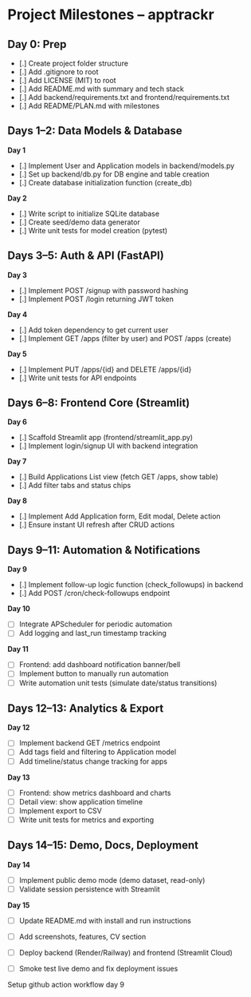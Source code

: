 # Project Milestones – apptrackr

## Day 0: Prep  
- [.] Create project folder structure  
- [.] Add .gitignore to root  
- [.] Add LICENSE (MIT) to root  
- [.] Add README.md with summary and tech stack  
- [.] Add backend/requirements.txt and frontend/requirements.txt  
- [.] Add README/PLAN.md with milestones  

## Days 1–2: Data Models & Database  
**Day 1**  
- [.] Implement User and Application models in backend/models.py  
- [.] Set up backend/db.py for DB engine and table creation  
- [.] Create database initialization function (create_db)  

**Day 2**  
- [.] Write script to initialize SQLite database  
- [.] Create seed/demo data generator  
- [.] Write unit tests for model creation (pytest)  

## Days 3–5: Auth & API (FastAPI)  
**Day 3**  
- [.] Implement POST /signup with password hashing  
- [.] Implement POST /login returning JWT token  

**Day 4**  
- [.] Add token dependency to get current user  
- [.] Implement GET /apps (filter by user) and POST /apps (create)  

**Day 5**  
- [.] Implement PUT /apps/{id} and DELETE /apps/{id}  
- [.] Write unit tests for API endpoints  

## Days 6–8: Frontend Core (Streamlit)  
**Day 6**  
- [.] Scaffold Streamlit app (frontend/streamlit_app.py)  
- [.] Implement login/signup UI with backend integration  

**Day 7**  
- [.] Build Applications List view (fetch GET /apps, show table)  
- [.] Add filter tabs and status chips  

**Day 8**  
- [.] Implement Add Application form, Edit modal, Delete action  
- [.] Ensure instant UI refresh after CRUD actions  

## Days 9–11: Automation & Notifications  
**Day 9**  
- [.] Implement follow-up logic function (check_followups) in backend  
- [.] Add POST /cron/check-followups endpoint  

**Day 10**  
- [ ] Integrate APScheduler for periodic automation  
- [ ] Add logging and last_run timestamp tracking  

**Day 11**  
- [ ] Frontend: add dashboard notification banner/bell  
- [ ] Implement button to manually run automation  
- [ ] Write automation unit tests (simulate date/status transitions)  

## Days 12–13: Analytics & Export  
**Day 12**  
- [ ] Implement backend GET /metrics endpoint  
- [ ] Add tags field and filtering to Application model  
- [ ] Add timeline/status change tracking for apps  

**Day 13**  
- [ ] Frontend: show metrics dashboard and charts  
- [ ] Detail view: show application timeline  
- [ ] Implement export to CSV  
- [ ] Write unit tests for metrics and exporting  

## Days 14–15: Demo, Docs, Deployment  
**Day 14**  
- [ ] Implement public demo mode (demo dataset, read-only)  
- [ ] Validate session persistence with Streamlit  

**Day 15**  
- [ ] Update README.md with install and run instructions  
- [ ] Add screenshots, features, CV section  
- [ ] Deploy backend (Render/Railway) and frontend (Streamlit Cloud)  
- [ ] Smoke test live demo and fix deployment issues  



Setup github action workflow day 9 
